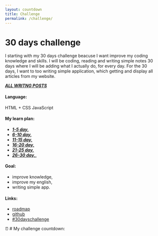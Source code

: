 ```yaml
---
layout: countdown
title: Challenge
permalink: /challenge/
---
```

# 30 days challenge  

I starting with my 30 days challenge beacuse I want improve my coding knowledge and skills. I will be coding, reading and writing simple notes 30 days where I will be adding what I actually do, for every day.
For the 30 days, I want to too writing simple application, which getting and display all articles from my website.

[***ALL WRITNG POSTS***](https://objectprogr.github.io/category/30dayschallenge "roadmap")

#### Language:
HTML + CSS
JavaScript

#### My learn plan:
- [***1-5 day,***](https://objectprogr.github.io/challenge/1-5day/ "***1-5 day,***")
- [***6-10 day,***](https://objectprogr.github.io/challenge/6-10day/ "***6-10 day,***")
- [***11-15 day,***](https://objectprogr.github.io/challenge/11-15day/ "***11-15 day,***")
- [***16-20 day,***](https://objectprogr.github.io/challenge/16-20day/ "***16-20 day,***")
- [***21-25 day,***](https://objectprogr.github.io/challenge/21-25day/ "***21-25 day,***")
- [***26-30 day,***.](https://objectprogr.github.io/challenge/26-30day/ "***26-30 day,***")

#### Goal:
- improve knowledge,
- improve my english,
- writing simple app.

#### Links:
- [roadmap](https://raw.githubusercontent.com/kamranahmedse/developer-roadmap/master/images/frontend.png "roadmap")
- [github](https://github.com/objectprogr/30dayschallenge_app "github")
- [#30dayschallenge](https://objectprogr.github.io/category/jekyll "#30dayschallenge")

:alarm_clock: # My challenge countdown: 